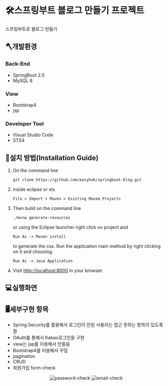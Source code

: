 🛠스프링부트 블로그 만들기 프로젝트
================================

스프링부트로 블로그 만들기 


## 🪓개발환경
### Back-End 
- SpringBoot 2.5
- MySQL 8
### View
- Bootstrap4
- jsp
### Developer Tool
- Visual Studio Code
- STS4

## 🔨설치 방법(Installation Guide)
1) On the command line
    ```
    git clone https://github.com/easyhak/springboot-blog.git
    ```
2) inside eclipse or sts
   ```
   File > Import > Maven > Existing Mavem Projects
   ```
3) Then build on the command line
    ```
    ./mvnw generate-resources
    ```  
    or using the Eclipse launcher right click on project and
    ```
    Run As -> Maven install
    ```
    to generate the css. Run the application main method by right clicking on it and choosing.
    ```
    Run As -> Java Application
    ```
4) Visit [http://localhost:8000](http://localhost:8000) in your browser.
## 💻실행화면

## 🖥세부구현 항목

- Spring Security를 활용해서 로그인이 안된 사용자는 접근 못하는 항목이 있도록 함
- OAuth를 통해서 Kakao로그인을 구현
- view는 jsp를 이용해서 만들음
- Bootstrap4를 이용해서 꾸밈
- pagination
- CRUD
- 회원가입 form-check 

<div align="center">
             
![password-check](https://user-images.githubusercontent.com/48908552/174327734-432f2663-4465-47a9-97a8-f0b08f52a4d1.png)
![email-check](https://user-images.githubusercontent.com/48908552/174327743-aeaba59c-8fe3-49b3-bd29-f25d98b0fe91.png)
             
</div>
